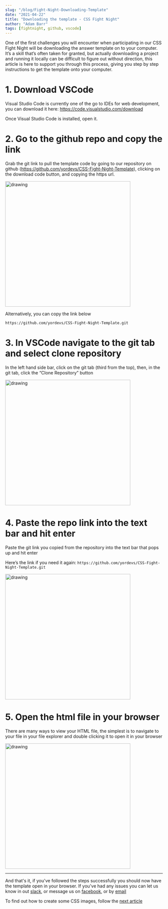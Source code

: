 ```yaml
---
slug: "/blog/Fight-Night-Downloading-Template"
date: "2021-04-22"
title: "Downloading the template - CSS Fight Night"
author: "Adam Barr"
tags: [fightnight, github, vscode]
---
```


One of the first challenges you will encounter when participating in our CSS Fight Night will be downloading the answer template on to your computer. It’s a skill that’s often taken for granted, but actually downloading a project and running it locally can be difficult to figure out without direction, this article is here to support you through this process, giving you step by step instructions to get the template onto your computer.

# 1. Download VSCode

Visual Studio Code is currently one of the go to IDEs for web development, you can download it here: https://code.visualstudio.com/download

Once Visual Studio Code is installed, open it.

# 2. Go to the github repo and copy the link

Grab the git link to pull the template code by going to our repository on github (https://github.com/yordevs/CSS-Fight-Night-Template), clicking on the download code button, and copying the https url.

<img src="https://i.imgur.com/bd4CWdL.png" alt="drawing" width="400"/>

Alternatively, you can copy the link below

```
https://github.com/yordevs/CSS-Fight-Night-Template.git
```

# 3. In VSCode navigate to the git tab and select clone repository

In the left hand side bar, click on the git tab (third from the top), then, in the git tab, click the “Clone Repository” button

<img src="https://i.imgur.com/PkGPY6V.png" alt="drawing" width="400"/>

# 4. Paste the repo link into the text bar and hit enter

Paste the git link you copied from the repository into the text bar that pops up and hit enter

Here’s the link if you need it again: `https://github.com/yordevs/CSS-Fight-Night-Template.git`

<img src="https://i.imgur.com/h4hNYJk.png" alt="drawing" width="400"/>

# 5. Open the html file in your browser

There are many ways to view your HTML file, the simplest is to navigate to your file in your file explorer and double clicking it to open it in your browser

<img src="https://i.imgur.com/yJooJfG.png" alt="drawing" width="400"/>

---

And that's it, if you've followed the steps successfully you should now have the template open in your browser. If you've had any issues you can let us know in out [slack](yordevs.slack.com), or message us on [facebook](https://www.facebook.com/yordevs), or by [email](mailto:yordevs@yusu.org)

To find out how to create some CSS images, follow the [next article](/blog/Fight-Night-Using-Template)
